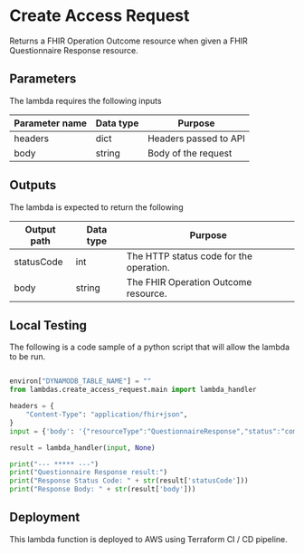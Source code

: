 # Create Access Request

Returns a FHIR Operation Outcome resource when given a FHIR Questionnaire Response resource.

## Parameters

The lambda requires the following inputs

| Parameter name | Data type | Purpose               |
| -------------- | --------- | --------------------- |
| headers        | dict      | Headers passed to API |
| body           | string    | Body of the request   |

## Outputs

The lambda is expected to return the following

| Output path | Data type | Purpose                                 |
| ----------- | --------- | --------------------------------------- |
| statusCode  | int       | The HTTP status code for the operation. |
| body        | string    | The FHIR Operation Outcome resource.    |


## Local Testing

The following is a code sample of a python script that will allow the lambda to be run.

```python

environ["DYNAMODB_TABLE_NAME"] = ""
from lambdas.create_access_request.main import lambda_handler

headers = {
    "Content-Type": "application/fhir+json",
}
input = {'body': '{"resourceType":"QuestionnaireResponse","status":"completed","authored":"2024-03-24T16:32:12.363Z","source":{"type":"RelatedPerson","identifier":{"value":"9730675988","system":"https://fhir.nhs.uk/Id/nhs-number"}},"questionnaire":"Questionnaire/example-questionnaire","item":[{"linkId":"proxy_details","text":"Proxy details","item":[{"linkId":"nhs_number","text":"NHS Number","answer":[{"valueString":"9730675988"}]},{"linkId":"relationship","text":"Relationship","answer":[{"valueCoding":{"system":"http://terminology.hl7.org/CodeSystem/v3-RoleCode","code":"Personal","display":"???"}}]}]},{"linkId":"patient_details","text":"Patient details","item":[{"linkId":"nhs_number","text":"NHS Number","answer":[{"valueString":"9730676445"}]},{"linkId":"first_name","text":"First Name","answer":[{"valueString":"Joanna"}]},{"linkId":"last_name","text":"Last name","answer":[{"valueString":"FILSON"}]},{"linkId":"date_of_birth","text":"Date of Birth","answer":[{"valueDate":"2011-02-28"}]},{"linkId":"postcode","text":"Postcode","answer":[{"valueString":"DN19 7SU"}]}]},{"linkId":"requested_services","text":"Requested services","answer":[{"valueCoding":{"system":"http://terminology.hl7.org/CodeSystem/consentaction","code":"appointments","display":"???"}},{"valueCoding":{"system":"http://terminology.hl7.org/CodeSystem/consentaction","code":"medicines","display":"???"}},{"valueCoding":{"system":"http://terminology.hl7.org/CodeSystem/consentaction","code":"records","display":"???"}},{"valueCoding":{"system":"http://terminology.hl7.org/CodeSystem/consentaction","code":"demographics","display":"???"}}]}]}', 'headers': {'accesstoken.auth_level': 'P9', 'accesstoken.auth_user_id': '9730675929', 'correlationId': '15cabfa8-ece5-4cd7-975c-bef3952aba82', 'originalRequestUrl': 'https://internal-dev.api.service.nhs.uk/validated-relationships/FHIR/R4/QuestionnaireResponse', 'requestId': '1c66b74d-6a50-4473-a786-be43207c68d1'}}

result = lambda_handler(input, None)

print("--- ***** ---")
print("Questionnaire Response result:")
print("Response Status Code: " + str(result['statusCode']))
print("Response Body: " + str(result['body']))
```

## Deployment

This lambda function is deployed to AWS using Terraform CI / CD pipeline.
